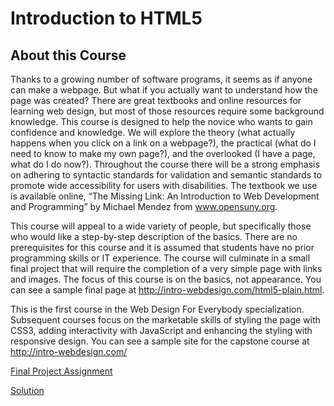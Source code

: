 # Introduction to HTML5

## About this Course

Thanks to a growing number of software programs, it seems as if anyone can make a webpage. But what if you actually want to understand how the page was created? There are great textbooks and online resources for learning web design, but most of those resources require some background knowledge. This course is designed to help the novice who wants to gain confidence and knowledge. We will explore the theory (what actually happens when you click on a link on a webpage?), the practical (what do I need to know to make my own page?), and the overlooked (I have a page, what do I do now?). Throughout the course there will be a strong emphasis on adhering to syntactic standards for validation and semantic standards to promote wide accessibility for users with disabilities.  The textbook we use is available online, “The Missing Link: An Introduction to Web Development and Programming” by Michael Mendez from www.opensuny.org. 

This course will appeal to a wide variety of people, but specifically those who would like a step-by-step description of the basics. There are no prerequisites for this course and it is assumed that students have no prior programming skills or IT experience. The course will culminate in a small final project that will require the completion of a very simple page with links and images. The focus of this course is on the basics, not appearance. You can see a sample final page at http://intro-webdesign.com/html5-plain.html.  

This is the first course in the Web Design For Everybody specialization. Subsequent courses focus on the marketable skills of styling the page with CSS3, adding interactivity with JavaScript and enhancing the styling with responsive design. You can see a sample site for the capstone course at http://intro-webdesign.com/

[Final Project Assignment](https://www.coursera.org/learn/html/peer/hIMvz/final-project)

[Solution](https://lasycoder.github.io/Web-Design-for-Everybody/Introduction-to-HTML5/)